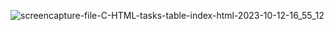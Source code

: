 ![screencapture-file-C-HTML-tasks-table-index-html-2023-10-12-16_55_12](https://github.com/KomalR2003/Table/assets/138985585/b8e216ef-81e7-4caf-ac65-3ee1ec571858)
